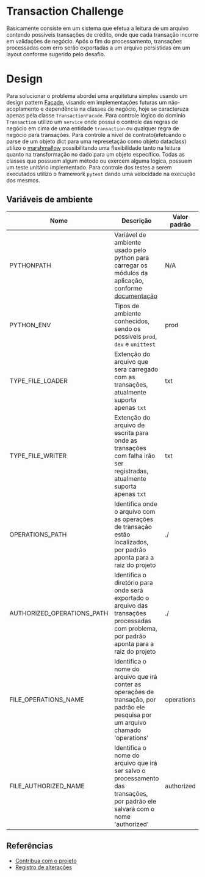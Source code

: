 # Transaction Challenge

Basicamente consiste em um sistema que efetua a leitura de um arquivo contendo possiveis transações de crédito, onde que cada transação incorre em validações de negócio.
Após o fim do processamento, transações processadas com erro serão exportadas a um arquivo persistidas em um layout conforme sugerido pelo desafio.

# Design

Para solucionar o problema abordei uma arquitetura simples usando um design pattern [Facade](https://www.tutorialspoint.com/design_pattern/facade_pattern.htm), visando em implementações futuras um não-acoplamento e dependência na classes de negócio, hoje se caracteruza apenas pela classe `TransactionFacade`.
Para controle lógico do domínio `Transaction` utilizo um `service` onde possui o controle das regras de negócio em cima de uma entidade `transaction` ou qualquer regra de negócio para transações.
Para controle a nivel de contrato(efetuando o parse de um objeto dict para uma represetação como objeto dataclass) utilizo o [marshmallow](https://marshmallow.readthedocs.io/en/2.x-line/) possibilitando uma flexibilidade tanto na leitura quanto na transformação no dado para um objeto específico.
Todas as classes que possuem algum método ou exercem alguma lógica, possuem um teste unitário implementado.
Para controle dos testes a serem executados utilizo o framework `pytest` dando uma velocidade na execução dos mesmos.


## Variáveis de ambiente

| Nome | Descrição | Valor padrão |
| --- | --- | --- |
| PYTHONPATH | Variável de ambiente usado pelo python para carregar os módulos da aplicação, conforme [documentação](https://docs.python.org/3/using/cmdline.html#envvar-PYTHONPATH) | N/A
| PYTHON_ENV | Tipos de ambiente conhecidos, sendo os possíveis `prod`, `dev` e `unittest` | prod
| TYPE_FILE_LOADER | Extenção do arquivo que sera carregado com as transações, atualmente suporta apenas `txt` | txt
| TYPE_FILE_WRITER | Extenção do arquivo de escrita para onde as transações com falha irão ser registradas, atualmente suporta apenas `txt` | txt
| OPERATIONS_PATH | Identifica onde o arquivo com as operações de transação estão localizados, por padrão aponta para a raiz do projeto | ./
| AUTHORIZED_OPERATIONS_PATH | Identifica o diretório para onde será exportado o arquivo das transações processadas com problema, por padrão aponta para a raiz do projeto | ./
| FILE_OPERATIONS_NAME | Identifica o nome do arquivo que irá conter as operações de transação, por padrão ele pesquisa por um arquivo chamado 'operations' | operations
| FILE_AUTHORIZED_NAME | Identifica o nome do arquivo que irá ser salvo o processamento das transações, por padrão ele salvará com o nome 'authorized' | authorized


## Referências

- [Contribua com o projeto](CONTRIBUTING.md)
- [Registro de alterações](CHANGELOG.md)
